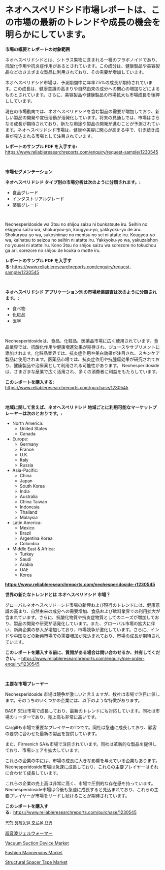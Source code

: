 <p><h1>ネオヘスペリドシド市場レポートは、この市場の最新のトレンドや成長の機会を明らかにしています。</h1></p><p><strong>市場の概要とレポートの対象範囲</strong></p>
<p><p>ネオヘスペリドシドとは、シトラス果物に含まれる一種のフラボノイドであり、抗酸化作用や抗炎症作用があるとされています。この成分は、健康製品や美容製品などのさまざまな製品に利用されており、その需要が増加しています。</p><p>ネオヘスペリドシド市場は、予測期間中に年率7.5%の成長が期待されています。この成長は、健康意識の高まりや自然由来の成分への関心の増加などによるものとされています。さらに、美容製品や健康製品の市場拡大も市場成長を後押ししています。</p><p>現在の市場動向では、ネオヘスペリドシドを含む製品の需要が増加しており、新しい製品の開発や宣伝活動が活発化しています。将来の見通しでは、市場はさらなる成長が期待されており、新たな用途や製品の開発が進むことが予測されています。ネオヘスペリドシド市場は、健康や美容に関心が高まる中で、引き続き成長が見込まれる市場として注目されています。</p></p>
<p><strong>レポートのサンプル PDF を入手する:</strong> <a href="https://www.reliableresearchreports.com/enquiry/request-sample/1230545">https://www.reliableresearchreports.com/enquiry/request-sample/1230545</a></p>
<p>&nbsp;</p>
<p><strong>市場セグメンテーション</strong></p>
<p><strong>ネオヘスペリドシド タイプ別の市場分析は次のように分類されます。:</strong></p>
<p><ul><li>食品グレード</li><li>インダストリアルグレード</li><li>薬局グレード</li></ul></p>
<p>&nbsp;</p>
<p><p>Neohesperidoside wa 3tsu no shijou saizu ni bunkatsute iru. Seihin no ekigyou saizu wa, shokuryou-yo, kougyou-yo, yakkyoku-yo de aru. Shokuryou-yo wa, sukoshimae no mentsu no sei ni atatte iru. Kougyou-yo wa, kaihatsu to seizou no seihin ni atatte iru. Yakkyoku-yo wa, yakuzaishon no yousei ni atatte iru. Kono 3tsu no shijou saizu wa sorezore no tokuchou ga ari, sorezore no shijou de kouka o motte iru.</p></p>
<p><strong>レポートのサンプル PDF を入手する:</strong>&nbsp;<a href="https://www.reliableresearchreports.com/enquiry/request-sample/1230545">https://www.reliableresearchreports.com/enquiry/request-sample/1230545</a></p>
<p>&nbsp;</p>
<p><strong> ネオヘスペリドシド アプリケーション別の市場産業調査は次のように分類されます。:</strong></p>
<p><ul><li>食べ物</li><li>化粧品</li><li>医学</li></ul></p>
<p>&nbsp;</p>
<p><p>Neohesperidosideは、食品、化粧品、医薬品市場に広く使用されています。食品業界では、抗酸化作用や健康増進効果が期待され、ジュースやサプリメントに添加されます。化粧品業界では、抗炎症作用や美白効果が注目され、スキンケア製品に使用されます。医薬品市場では、抗炎症作用や抗腫瘍効果が研究されており、健康製品や治療薬として利用される可能性があります。 Neohesperidosideは、さまざまな産業で広く活用され、多くの消費者に利益をもたらしています。</p></p>
<p><strong>このレポートを購入する:</strong>&nbsp; <a href="https://www.reliableresearchreports.com/purchase/1230545">https://www.reliableresearchreports.com/purchase/1230545</a></p>
<p>&nbsp;</p>
<p><strong>地域に関して言えば、ネオヘスペリドシド 地域ごとに利用可能なマーケットプレーヤーは次のとおりです。:</strong></p>
<p><ul>
    <li>
        North America:
        <ul>
            <li>United States</li>
            <li>Canada</li>
        </ul>
    </li>
    <li>
        Europe:
        <ul>
            <li>Germany</li>
            <li>France</li>
            <li>U.K.</li>
            <li>Italy</li>
            <li>Russia</li>
        </ul>
    </li>
    <li>
        Asia-Pacific:
        <ul>
            <li>China</li>
            <li>Japan</li>
            <li>South Korea</li>
            <li>India</li>
            <li>Australia</li>
            <li>China Taiwan</li>
            <li>Indonesia</li>
            <li>Thailand</li>
            <li>Malaysia</li>
        </ul>
    </li>
    <li>
        Latin America:
        <ul>
            <li>Mexico</li>
            <li>Brazil</li>
            <li>Argentina Korea</li>
            <li>Colombia</li>
        </ul>
    </li>
    <li>
        Middle East & Africa:
        <ul>
            <li>Turkey</li>
            <li>Saudi</li>
            <li>Arabia</li>
            <li>UAE</li>
            <li>Korea</li>
        </ul>
    </li>
    </ul></p>
<p><strong><a href="https://www.reliableresearchreports.com/neohesperidoside-r1230545">https://www.reliableresearchreports.com/neohesperidoside-r1230545</a></strong>&nbsp;</p>
<p><strong>世界の新たなトレンドとは ネオヘスペリドシド 市場？</strong></p>
<p><p>グローバルネオヘスペリドーシド市場の新興および現行のトレンドには、健康意識の高まり、自然由来の成分への需要増加、食品および飲料業界での利用拡大が含まれています。さらに、抗酸化物質や抗炎症物質としてのニーズが増加しており、製品の開発や研究が活発化しています。また、グローバル市場の拡大に伴い、新興企業の参入が増加しており、市場競争が激化しています。さらに、インドや中国などの新興市場での需要増加が見込まれており、市場の成長が期待されています。</p></p>
<p><strong>このレポートを購入する前に、質問がある場合は問い合わせるか、共有してください。</strong>- <a href="https://www.reliableresearchreports.com/enquiry/pre-order-enquiry/1230545">https://www.reliableresearchreports.com/enquiry/pre-order-enquiry/1230545</a></p>
<p>&nbsp;</p>
<p><strong>主要な市場プレーヤー</strong></p>
<p><p>Neohesperidoside  市場は競争が激しいと言えますが、数社は市場で注目に値します。そのうちのいくつかの企業には、以下のような特徴があります。</p><p>BASF SEは市場で成長しており、最新のトレンドにも対応しています。同社は市場のリーダーであり、売上高も非常に高いです。</p><p>Cargillも市場で重要なプレイヤーの1つです。同社は急速に成長しており、顧客の要求に合わせた最新の製品を提供しています。</p><p>また、Firmenich SAも市場で注目されています。同社は革新的な製品を提供しており、市場シェアを拡大しています。</p><p>これらの企業の中には、市場の成長に大きな影響を与えている企業もあります。Neohesperidoside市場は急速に成長しており、これらの主要プレイヤーはそれに合わせて成長しています。</p><p>これらの企業の売上高は非常に高く、市場で圧倒的な存在感を持っています。Neohesperidoside市場は今後も急速に成長すると見込まれており、これらの主要プレイヤーが市場をリードし続けることが期待されています。</p></p>
<p><strong>このレポートを購入する:</strong>&nbsp;&nbsp;<a href="https://www.reliableresearchreports.com/purchase/1230545">https://www.reliableresearchreports.com/purchase/1230545</a></p>
<p><p><a href="https://github.com/CliftonFisher9067/Market-Research-Report-List-1/blob/main/613446728716.md">복합 생체동일 호르몬 요법</a></p><p><a href="https://github.com/mcbeesbxa270/Market-Research-Report-List-1/blob/main/999888631257.md">超音波ジェルウォーマー</a></p><p><a href="https://github.com/dx0328/Market-Research-Report-List-2/blob/main/vacuum-suction-device-market.md">Vacuum Suction Device Market</a></p><p><a href="https://issuu.com/reportprime-2/docs/fashion-mannequins-market-size-2030.pptx">Fashion Mannequins Market</a></p><p><a href="https://issuu.com/reportprime-2/docs/structural-spacer-tape-market-size-2030.pptx">Structural Spacer Tape Market</a></p></p>